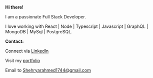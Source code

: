**Hi there!**

I am a passionate Full Stack Developer.

I love working with React | Node | Typescript | Javascript | GraphQL | MongoDB | MySql | PostgreSQL.

**Contact:**

   Connect via [LinkedIn](https://www.linkedin.com/in/shehryar2001/) 
   
   Visit my [portfolio](https://portfolio3-b0b8b.web.app/)
   
   Email to Shehryarahmed1744@gmail.com
